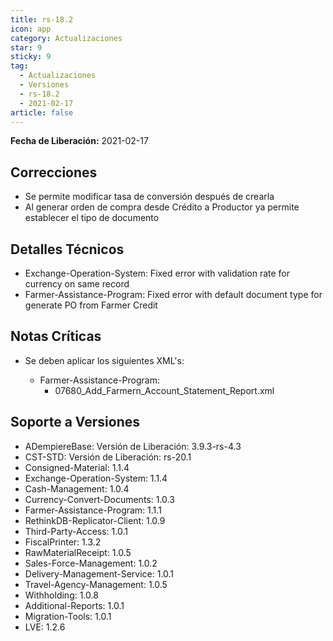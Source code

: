 ```yaml
---
title: rs-18.2
icon: app
category: Actualizaciones
star: 9
sticky: 9
tag:
  - Actualizaciones
  - Versiones
  - rs-18.2
  - 2021-02-17
article: false
---
```


**Fecha de Liberación:** 2021-02-17

## Correcciones

- Se permite modificar tasa de conversión después de crearla
- Al generar orden de compra desde Crédito a Productor ya permite establecer el tipo de documento

## Detalles Técnicos

- Exchange-Operation-System: Fixed error with validation rate for currency on same record
- Farmer-Assistance-Program: Fixed error with default document type for generate PO from Farmer Credit

## Notas Críticas

- Se deben aplicar los siguientes XML's:

  - Farmer-Assistance-Program:
    - 07680_Add_Farmern_Account_Statement_Report.xml

## Soporte a Versiones

- ADempiereBase: Versión de Liberación: 3.9.3-rs-4.3
- CST-STD: Versión de Liberación: rs-20.1
- Consigned-Material: 1.1.4
- Exchange-Operation-System: 1.1.4
- Cash-Management: 1.0.4
- Currency-Convert-Documents: 1.0.3
- Farmer-Assistance-Program: 1.1.1
- RethinkDB-Replicator-Client: 1.0.9
- Third-Party-Access: 1.0.1
- FiscalPrinter: 1.3.2
- RawMaterialReceipt: 1.0.5
- Sales-Force-Management: 1.0.2
- Delivery-Management-Service: 1.0.1
- Travel-Agency-Management: 1.0.5
- Withholding: 1.0.8
- Additional-Reports: 1.0.1
- Migration-Tools: 1.0.1
- LVE: 1.2.6

